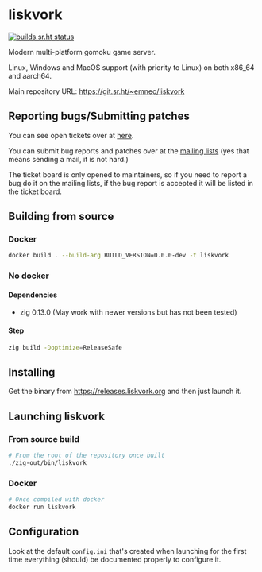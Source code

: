 # liskvork

[![builds.sr.ht status](https://builds.sr.ht/~emneo/liskvork.svg)](https://builds.sr.ht/~emneo/liskvork)

Modern multi-platform gomoku game server.

Linux, Windows and MacOS support (with priority to Linux) on both x86_64 and
aarch64.

Main repository URL: <https://git.sr.ht/~emneo/liskvork>

## Reporting bugs/Submitting patches

You can see open tickets over at [here](https://todo.sr.ht/~emneo/liskvork).

You can submit bug reports and patches over at the
[mailing lists](https://sr.ht/~emneo/liskvork/lists)
(yes that means sending a mail, it is not hard.)

The ticket board is only opened to maintainers, so if you need to report a bug
do it on the mailing lists, if the bug report is accepted it will be listed in
the ticket board.

## Building from source

### Docker

```sh
docker build . --build-arg BUILD_VERSION=0.0.0-dev -t liskvork
```

### No docker

#### Dependencies

- zig 0.13.0 (May work with newer versions but has not been tested)

#### Step

```sh
zig build -Doptimize=ReleaseSafe
```

## Installing

Get the binary from https://releases.liskvork.org and then just launch it.

## Launching liskvork

### From source build

```sh
# From the root of the repository once built
./zig-out/bin/liskvork
```

### Docker

```sh
# Once compiled with docker
docker run liskvork
```

## Configuration

Look at the default `config.ini` that's created when launching for the first
time everything (should) be documented properly to configure it.
